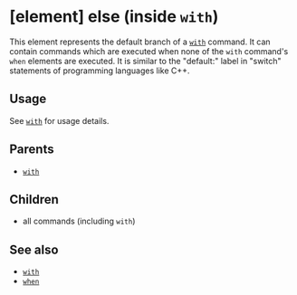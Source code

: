 
# [element] else (inside `with`)

This element represents the default branch of a [`with`](with.md) command. It can contain
commands which are executed when none of the `with` command's `when` elements are executed.
It is similar to the "default:" label in "switch" statements of programming languages like C++.

## Usage

See [`with`](with.md) for usage details.

## Parents

 * [`with`](with.md)

## Children

 * all commands (including `with`)

## See also

 * [`with`](with.md)
 * [`when`](when.md)
